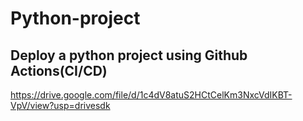# Python-project

## Deploy a python project using Github Actions(CI/CD)
https://drive.google.com/file/d/1c4dV8atuS2HCtCelKm3NxcVdIKBT-VpV/view?usp=drivesdk
